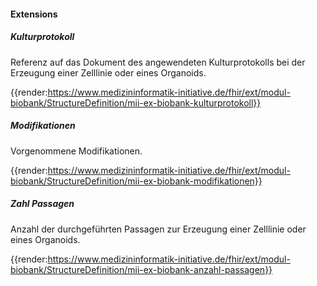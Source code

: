 #### Extensions


##### Kulturprotokoll

Referenz auf das Dokument des angewendeten Kulturprotokolls bei der Erzeugung einer Zelllinie oder eines Organoids.

{{render:https://www.medizininformatik-initiative.de/fhir/ext/modul-biobank/StructureDefinition/mii-ex-biobank-kulturprotokoll}}

##### Modifikationen

Vorgenommene Modifikationen.

{{render:https://www.medizininformatik-initiative.de/fhir/ext/modul-biobank/StructureDefinition/mii-ex-biobank-modifikationen}}

##### Zahl Passagen

Anzahl der durchgeführten Passagen zur Erzeugung einer Zelllinie oder eines Organoids.

{{render:https://www.medizininformatik-initiative.de/fhir/ext/modul-biobank/StructureDefinition/mii-ex-biobank-anzahl-passagen}}
